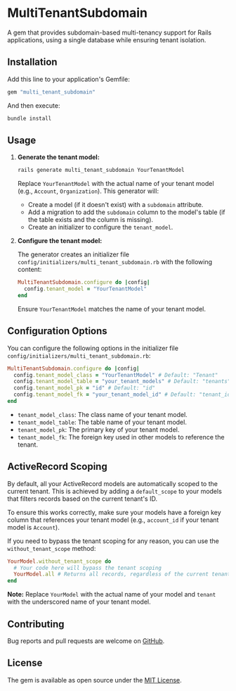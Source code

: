# MultiTenantSubdomain

A gem that provides subdomain-based multi-tenancy support for Rails applications, using a single database while ensuring tenant isolation.

## Installation

Add this line to your application's Gemfile:

```ruby
gem "multi_tenant_subdomain"
```

And then execute:

```bash
bundle install
```

## Usage

1.  **Generate the tenant model:**

    ```bash
    rails generate multi_tenant_subdomain YourTenantModel
    ```

    Replace `YourTenantModel` with the actual name of your tenant model (e.g., `Account`, `Organization`). This generator will:

    - Create a model (if it doesn't exist) with a `subdomain` attribute.
    - Add a migration to add the `subdomain` column to the model's table (if the table exists and the column is missing).
    - Create an initializer to configure the `tenant_model`.

2.  **Configure the tenant model:**

    The generator creates an initializer file `config/initializers/multi_tenant_subdomain.rb` with the following content:

    ```ruby
    MultiTenantSubdomain.configure do |config|
      config.tenant_model = "YourTenantModel"
    end
    ```

    Ensure `YourTenantModel` matches the name of your tenant model.

## Configuration Options

You can configure the following options in the initializer file `config/initializers/multi_tenant_subdomain.rb`:

```ruby
MultiTenantSubdomain.configure do |config|
  config.tenant_model_class = "YourTenantModel" # Default: "Tenant"
  config.tenant_model_table = "your_tenant_models" # Default: "tenants"
  config.tenant_model_pk = "id" # Default: "id"
  config.tenant_model_fk = "your_tenant_model_id" # Default: "tenant_id"
end
```

- `tenant_model_class`: The class name of your tenant model.
- `tenant_model_table`: The table name of your tenant model.
- `tenant_model_pk`: The primary key of your tenant model.
- `tenant_model_fk`: The foreign key used in other models to reference the tenant.

## ActiveRecord Scoping

By default, all your ActiveRecord models are automatically scoped to the current tenant. This is achieved by adding a `default_scope` to your models that filters records based on the current tenant's ID.

To ensure this works correctly, make sure your models have a foreign key column that references your tenant model (e.g., `account_id` if your tenant model is `Account`).

If you need to bypass the tenant scoping for any reason, you can use the `without_tenant_scope` method:

```ruby
YourModel.without_tenant_scope do
  # Your code here will bypass the tenant scoping
  YourModel.all # Returns all records, regardless of the current tenant
end
```

**Note:** Replace `YourModel` with the actual name of your model and `tenant` with the underscored name of your tenant model.

## Contributing

Bug reports and pull requests are welcome on [GitHub](https://github.com/sharvy/multi_tenant_subdomain).

## License

The gem is available as open source under the [MIT License](https://opensource.org/licenses/MIT).
